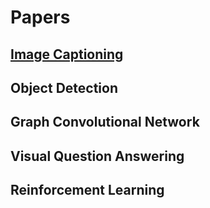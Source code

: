 # Papers

## [Image Captioning](Papers/Image_Captioning/README)

## Object Detection

## Graph Convolutional Network

## Visual Question Answering

## Reinforcement Learning
